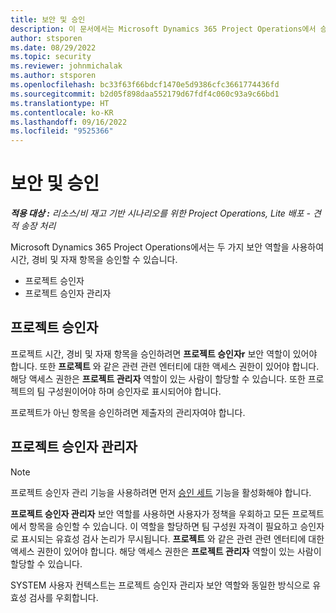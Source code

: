 ```yaml
---
title: 보안 및 승인
description: 이 문서에서는 Microsoft Dynamics 365 Project Operations에서 승인 작업을 위한 보안 설정에 대한 정보를 제공합니다.
author: stsporen
ms.date: 08/29/2022
ms.topic: security
ms.reviewer: johnmichalak
ms.author: stsporen
ms.openlocfilehash: bc33f63f66bdcf1470e5d9386cfc3661774436fd
ms.sourcegitcommit: b2d05f898daa552179d67fdf4c060c93a9c66bd1
ms.translationtype: HT
ms.contentlocale: ko-KR
ms.lasthandoff: 09/16/2022
ms.locfileid: "9525366"
---
```

# <a name="security-and-approvals"></a>보안 및 승인

_**적용 대상 :** 리소스/비 재고 기반 시나리오를 위한 Project Operations, Lite 배포 - 견적 송장 처리_

Microsoft Dynamics 365 Project Operations에서는 두 가지 보안 역할을 사용하여 시간, 경비 및 자재 항목을 승인할 수 있습니다.

- 프로젝트 승인자
- 프로젝트 승인자 관리자

## <a name="project-approver"></a>프로젝트 승인자

프로젝트 시간, 경비 및 자재 항목을 승인하려면 **프로젝트 승인자r** 보안 역할이 있어야 합니다. 또한 **프로젝트** 와 같은 관련 관련 엔터티에 대한 액세스 권한이 있어야 합니다. 해당 액세스 권한은 **프로젝트 관리자** 역할이 있는 사람이 할당할 수 있습니다. 또한 프로젝트의 팀 구성원이어야 하며 승인자로 표시되어야 합니다.

프로젝트가 아닌 항목을 승인하려면 제출자의 관리자여야 합니다.

## <a name="project-approver-admin"></a>프로젝트 승인자 관리자

> [!NOTE]
> 프로젝트 승인자 관리 기능을 사용하려면 먼저 [승인 세트](approval-sets.md) 기능을 활성화해야 합니다.

**프로젝트 승인자 관리자** 보안 역할를 사용하면 사용자가 정책을 우회하고 모든 프로젝트에서 항목을 승인할 수 있습니다. 이 역할을 할당하면 팀 구성원 자격이 필요하고 승인자로 표시되는 유효성 검사 논리가 무시됩니다. **프로젝트** 와 같은 관련 관련 엔터티에 대한 액세스 권한이 있어야 합니다. 해당 액세스 권한은 **프로젝트 관리자** 역할이 있는 사람이 할당할 수 있습니다.

SYSTEM 사용자 컨텍스트는 프로젝트 승인자 관리자 보안 역할와 동일한 방식으로 유효성 검사를 우회합니다.
